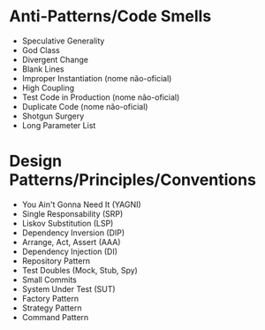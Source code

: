 # Anti-Patterns/Code Smells
- Speculative Generality
- God Class
- Divergent Change
- Blank Lines
- Improper Instantiation (nome não-oficial)
- High Coupling
- Test Code in Production (nome não-oficial)
- Duplicate Code (nome não-oficial)
- Shotgun Surgery
- Long Parameter List

# Design Patterns/Principles/Conventions
- You Ain't Gonna Need It (YAGNI)
- Single Responsability (SRP)
- Liskov Substitution (LSP)
- Dependency Inversion (DIP)
- Arrange, Act, Assert (AAA)
- Dependency Injection (DI)
- Repository Pattern
- Test Doubles (Mock, Stub, Spy)
- Small Commits
- System Under Test (SUT)
- Factory Pattern
- Strategy Pattern
- Command Pattern